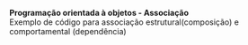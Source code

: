**Programação orientada à objetos - Associação**
<br/>Exemplo de código para associação estrutural(composição) e comportamental (dependência)